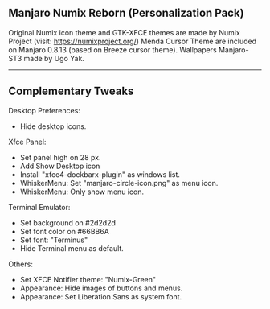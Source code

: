 Manjaro Numix Reborn  (Personalization Pack)
--------------------------------------------
Original Numix icon theme and GTK-XFCE themes are made by Numix Project (visit: https://numixproject.org/)
Menda Cursor Theme are included on Manjaro 0.8.13 (based on Breeze cursor theme).
Wallpapers Manjaro-ST3 made by Ugo Yak.

--------------------------------------------

## Complementary Tweaks 

Desktop Preferences:
* Hide desktop icons.

Xfce Panel:

* Set panel high on 28 px.
* Add Show Desktop icon
* Install "xfce4-dockbarx-plugin" as windows list.
* WhiskerMenu: Set "manjaro-circle-icon.png" as menu icon.
* WhiskerMenu: Only show menu icon.
	
Terminal Emulator:

* Set background on #2d2d2d
* Set font color on #66BB6A
* Set font: "Terminus"
* Hide Terminal menu as default.

Others:
* Set XFCE Notifier theme: "Numix-Green" 
* Appearance: Hide images of buttons and menus.
* Appearance: Set Liberation Sans as system font.

